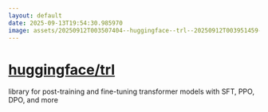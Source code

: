 ```yaml
---
layout: default
date: 2025-09-13T19:54:30.985970
image: assets/20250912T003507404--huggingface--trl--20250912T003951459--cropped.png
---
```


# [huggingface/trl](https://github.com/huggingface/trl)

library for post-training and fine-tuning transformer models with SFT, PPO, DPO, and more
